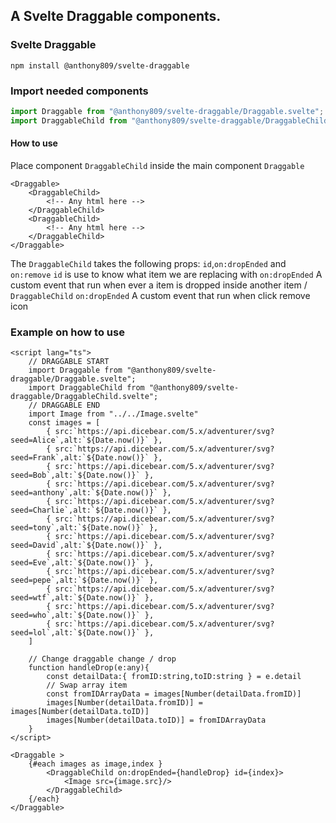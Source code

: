 ## A Svelte Draggable components.
### Svelte Draggable
```
npm install @anthony809/svelte-draggable
```
### Import needed components
``` javascript
import Draggable from "@anthony809/svelte-draggable/Draggable.svelte";
import DraggableChild from "@anthony809/svelte-draggable/DraggableChild.svelte";
```

#### How to use
Place component ```DraggableChild``` inside the main component ```Draggable```
``` svelte
<Draggable>
    <DraggableChild>
        <!-- Any html here -->
    </DraggableChild>
    <DraggableChild>
        <!-- Any html here -->
    </DraggableChild>
</Draggable>
```

The ```DraggableChild``` takes the following props: ``id``,```on:dropEnded``` and ```on:remove```
``id`` is use to know what item we are replacing with
```on:dropEnded``` A custom event that run when ever a item is dropped inside another item / ```DraggableChild```
```on:dropEnded``` A custom event that run when click remove icon

### Example on how to use

``` svelte
<script lang="ts">
    // DRAGGABLE START
    import Draggable from "@anthony809/svelte-draggable/Draggable.svelte";
    import DraggableChild from "@anthony809/svelte-draggable/DraggableChild.svelte";  
    // DRAGGABLE END
    import Image from "../../Image.svelte"
    const images = [
        { src:`https://api.dicebear.com/5.x/adventurer/svg?seed=Alice`,alt:`${Date.now()}` },
        { src:`https://api.dicebear.com/5.x/adventurer/svg?seed=Frank`,alt:`${Date.now()}` },
        { src:`https://api.dicebear.com/5.x/adventurer/svg?seed=Bob`,alt:`${Date.now()}` },
        { src:`https://api.dicebear.com/5.x/adventurer/svg?seed=anthony`,alt:`${Date.now()}` },
        { src:`https://api.dicebear.com/5.x/adventurer/svg?seed=Charlie`,alt:`${Date.now()}` },
        { src:`https://api.dicebear.com/5.x/adventurer/svg?seed=tony`,alt:`${Date.now()}` },
        { src:`https://api.dicebear.com/5.x/adventurer/svg?seed=David`,alt:`${Date.now()}` },
        { src:`https://api.dicebear.com/5.x/adventurer/svg?seed=Eve`,alt:`${Date.now()}` },
        { src:`https://api.dicebear.com/5.x/adventurer/svg?seed=pepe`,alt:`${Date.now()}` },
        { src:`https://api.dicebear.com/5.x/adventurer/svg?seed=wtf`,alt:`${Date.now()}` },
        { src:`https://api.dicebear.com/5.x/adventurer/svg?seed=who`,alt:`${Date.now()}` },
        { src:`https://api.dicebear.com/5.x/adventurer/svg?seed=lol`,alt:`${Date.now()}` },
    ]
    
    // Change draggable change / drop
    function handleDrop(e:any){
        const detailData:{ fromID:string,toID:string } = e.detail
        // Swap array item
        const fromIDArrayData = images[Number(detailData.fromID)]
        images[Number(detailData.fromID)] = images[Number(detailData.toID)]
        images[Number(detailData.toID)] = fromIDArrayData
    }    
</script>

<Draggable >
    {#each images as image,index }
        <DraggableChild on:dropEnded={handleDrop} id={index}>
            <Image src={image.src}/>
        </DraggableChild>
    {/each}
</Draggable>